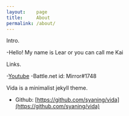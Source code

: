 ```yaml
---
layout:    page
title:     About
permalink: /about/
---
```


Intro. 


-Hello! My name is Lear or you can call me Kai


Links.


-[Youtube](https://www.youtube.com/c/Learmirror)
-Battle.net id: Mirror#1748


Vida is a minimalist jekyll theme.


- Github: [https://github.com/syaning/vida](https://github.com/syaning/vida)
